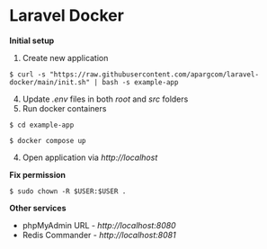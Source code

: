 # Laravel Docker

**Initial setup**
1. Create new application
```
$ curl -s "https://raw.githubusercontent.com/apargcom/laravel-docker/main/init.sh" | bash -s example-app
```
4. Update _.env_ files in both _root_ and _src_ folders
3. Run docker containers
```
$ cd example-app

$ docker compose up
```
4. Open application via _http://localhost_

**Fix permission**
```
$ sudo chown -R $USER:$USER .
```
**Other services**
- phpMyAdmin URL - _http://localhost:8080_
- Redis Commander - _http://localhost:8081_